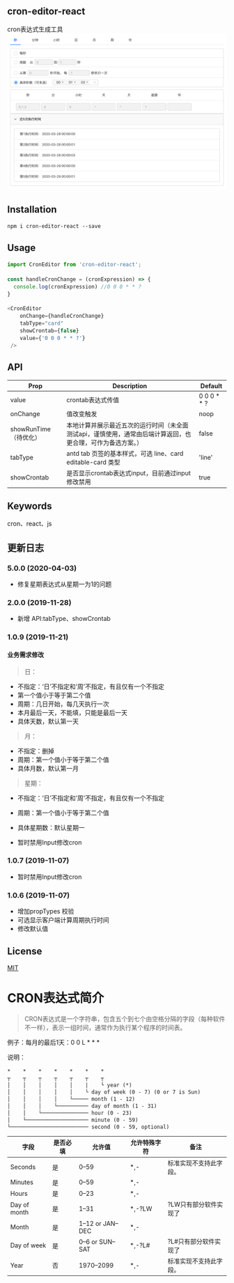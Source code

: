 ## cron-editor-react
cron表达式生成工具
![](./screenshot.png)

## Installation

```shell
npm i cron-editor-react --save
```

## Usage

```javascript
import CronEditor from 'cron-editor-react';

const handleCronChange = (cronExpression) => {
  console.log(cronExpression) //0 0 0 * * ?
}

<CronEditor 
    onChange={handleCronChange} 
    tabType="card" 
    showCrontab={false}
    value={'0 0 0 * * ?'}
 />
```

## API

| Prop                  | Description                                                      | Default     |
| --------------------- | ---------------------------------------------------------------- | ----------- |
| value                 | crontab表达式传值                                                | 0 0 0 * * ? |
| onChange              | 值改变触发                                                       | noop        |
| showRunTime（待优化） | 本地计算并展示最近五次的运行时间（未全面测试api，谨慎使用，通常由后端计算返回，也更合理，可作为备选方案。） | false       |
| tabType               | antd tab 页签的基本样式，可选 line、card editable-card 类型      | 'line'      |
| showCrontab           | 是否显示crontab表达式input，目前通过input修改禁用                | true        |

## Keywords
cron、react、js

## 更新日志

### 5.0.0 (2020-04-03)
- 修复星期表达式从星期一为1的问题
  
### 2.0.0 (2019-11-28)
- 新增 API:tabType、showCrontab 

### 1.0.9 (2019-11-21)
#### 业务需求修改
> 日：
- 不指定：‘日’不指定和‘周’不指定，有且仅有一个不指定
- 第一个值小于等于第二个值
- 周期：几日开始，每几天执行一次
- 本月最后一天，不能填，只能是最后一天
- 具体天数，默认第一天

> 月：
- 不指定：删掉
- 周期：第一个值小于等于第二个值
- 具体月数，默认第一月

> 星期：
- 不指定：‘日’不指定和‘周’不指定，有且仅有一个不指定
- 周期：第一个值小于等于第二个值
- 具体星期数：默认星期一

- 暂时禁用Input修改cron
### 1.0.7 (2019-11-07)
- 暂时禁用Input修改cron

### 1.0.6 (2019-11-07)
- 增加propTypes 校验
- 可选显示客户端计算周期执行时间
- 修改默认值


## License

[MIT](./LICENSE)


# CRON表达式简介

> CRON表达式是一个字符串，包含五个到七个由空格分隔的字段（每种软件不一样），表示一组时间，通常作为执行某个程序的时间表。

例子：每月的最后1天：0 0 L * * *

说明：

```
*    *    *    *    *    *    *
┬    ┬    ┬    ┬    ┬    ┬    ┬
│    │    │    │    │    |    └ year (*)
│    │    │    │    │    └ day of week (0 - 7) (0 or 7 is Sun)
│    │    │    │    └───── month (1 - 12)
│    │    │    └────────── day of month (1 - 31)
│    │    └─────────────── hour (0 - 23)
│    └──────────────────── minute (0 - 59)
└───────────────────────── second (0 - 59, optional)
```

| 字段         | 是否必填 | 允许值          | 允许特殊字符 | 备注                   |
| ------------ | -------- | --------------- | ------------ | ---------------------- |
| Seconds      | 是       | 0–59            | *,-          | 标准实现不支持此字段。 |
| Minutes      | 是       | 0–59            | *,-          |
| Hours        | 是       | 0–23            | *,-          |
| Day of month | 是       | 1–31            | *,-?LW       | ?LW只有部分软件实现了  |
| Month        | 是       | 1–12 or JAN–DEC | *,-          |
| Day of week  | 是       | 0–6 or SUN–SAT  | *,-?L#       | ?L#只有部分软件实现了  |
| Year         | 否       | 1970–2099       | *,-          | 标准实现不支持此字段。 |



